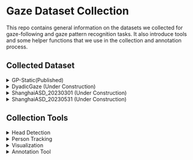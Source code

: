 # Gaze Dataset Collection

This repo contains general information on the datasets we collected for gaze-following and gaze pattern recognition tasks. It also introduce tools and some helper functions that we use in the collection and annotation process.

## Collected Dataset
<details>
<summary> GP-Static(Published)</summary>

### GP-Static(Published)
| # Vids | fps | multi-view | length per vid | # annotations | headbox | gaze point | gaze patterns | 
|:------:|:---:|:----------:|:--------------:|:-------------:|:-------:|:----------:|:-------------:|
|   370 |  25  |     ❌    |   3-15 seconds  | 169,364       |  ✅    |   ❌       |     ✅      |


**Source:** The dataset contains videos sampled from two existing dataset: [UCO-LAEO](https://github.com/AVAuco/ucolaeodb/) and [GazeCommunication](https://github.com/LifengFan/Human-Gaze-Communication)

**Location:** The dataset currently save under `data/GazeFollow_ours/GP_static` in the public Nas of VIPL.

**Additional Remarks:** The dataset is designed for the static gaze pattern classification task. Published with [Gaze Pattern Recognition in Dyadic Communication](https://dl.acm.org/doi/abs/10.1145/3588015.3588411).

</details>




<details>
<summary> DyadicGaze (Under Construction)</summary>

###  DyadicGaze (Under Construction) 
| # Vids | fps | multi-view | length per vid | # annotations | headbox | gaze point | gaze patterns | eyes|
|:------:|:---:|:----------:|:--------------:|:-------------:|:-------:|:----------:|:-------------:|:-------------:|
|   325  | 25 |    ❌    | 6-20 seconds |    191,384   |  ✅   |   ✅      |    ✅    | ✅  |



**Source:**  The dataset contains videos sampled from youtube, pexels and envatos.

**Location:** The dataset currently save under `data/GazeFollow_ours/DyadicGaze` in the public Nas of VIPL. Annotations can be downloaded from [google drive](https://drive.google.com/file/d/1exCjzPXUDy65qv6HpCVcJL1eDssam_T8/view?usp=sharing)

**Additional Remarks:**

The dataset is designed for the static and dynamic gaze pattern classification task. Detailed Information
|          | Train | Test  | 
|----------|-------|-------|
| #vids    | 263   | 62    |
| #frames  | 76099  | 19593 |
|#Share|28370 (18.64%)|8332 (21.26%)|
|#Mutual|23818 (15.65%)|7016 (17.90%)|
|#Single|22419 (14.73%)|5886 (15.02%)|
|#Miss|22423 (14.73%)|5884 (15.02%)|
|#Void|55168 (36.25%)|12068 (30.80%)|
</details>

<details>
<summary> ShanghaiASD_20230301 (Under Construction)</summary>
  
### ShanghaiASD_20230301 (Under Construction)

| # Vids | fps | multi-view | length per vid | # annotations | headbox | gaze point | gaze patterns | 
|:------:|:---:|:----------:|:--------------:|:-------------:|:-------:|:----------:|:-------------:|
|  17(out of 40)  |  30  |     ✅    |  6-20 minutes   |    633,900    |  ✅    |   ✅       |      ❌    |

**Location:** The dataset currently save at `10.29.0.195:/affect/D/Data/data/ShanghaiASD/20230301`

**Additional Remarks:** Currently there are multi-view annotations on 7 instances, under each instance, 2-4 views from different cameras are available.

</details>

<details>
<summary> ShanghaiASD_20230531 (Under Construction)</summary>
### ShanghaiASD_20230531 (Under Construction)
</details>


## Collection Tools

<details>
<summary> Head Detection </summary>

In repo [YOLOv8_head_detector](https://github.com/Abcfsa/YOLOv8_head_detector), is a tool for detecting heads in frames.
In repo [Tool_head_detector](https://github.com/fei-chang/Tool_head_detector/tree/main), is an old version of head detector based on yolov3 used for detecting heads in frames.

</details>


<details>
<summary> Person Tracking </summary>
  
In file: `PersonTracker.py`, used for tracking the target person from unlabeled heads across frames.

Usage:
```python
person_tracker = PersonTracker()
raw_head_detections = 'path_to_raw_annotations/raw_detections.txt'
person_tracker.load_from_files(raw_head_detections, frame_dir)
target_person = 'kid'
person_tracker.track_person(target_person)
df = person_tracker.get_person_df(target_person)

person_tracker.release()
```

Track multiple people
```python
person_tracker = PersonTracker()
raw_head_detections = 'path_to_raw_annotations/raw_detections.txt'
person_tracker.load_from_files(raw_head_detections, frame_dir)
target_IDs = ['p1', 'p2', 'p3']
for personID in target_IDs:
  person_tracker.track_person(personID)
df = person_tracker.get_full_df()

person_tracker.release()
```

 **Note on input file format: raw_detections.txt** 
 - :x: No column header, entries are organized as `['frameID', 'label', 'xmin', 'ymin', 'xmax', 'ymax']`
 - :x: No index column
 - Entries of 'xmin', 'ymin', 'xmax', 'ymax' are all in 0-1 scale
</details>

<details>
<summary> Visualization </summary>

In script `Visualizer.py`, defines a simple tool to visualize head bounding boxes, gaze points, gaze patterns, looking-at-camera predictions and emotions.

Usage:

```python
visualizer = Visualizer()

# 1. Load in frames to visualize (either by list or by an entire folder
visualizer.load_frames_from_dir(path_to_frame_directory, compression=0.6)

# 2. Usage A: Draw bounding boxes:
bbox_annotations = {}
# The bbox_annotations should be a dictionary with the below format:
bbox_annotations['img_path_1'] =  [bbox_xmin, bbox_ymin, bbox_xmax, bbox_xmax]  # bbox_xmin - bbox_ymax all in normalized 0 - 1
visualizer.draw_bboxes(bbox_annotations, color_by='some_object_name', write_id=True) # This function will draw the bounding boxes with color 'color_by' attribute, as given by 'box_annotations'

# 2. Usage B: Draw gaze 
gaze_annotations = {}
# The gaze_annotations should be a dictionary with the below format:
gaze_annotations['img_path_1'] = [bbox_xmin, bbox_ymin, bbox_xmax, bbox_xmax, gaze_x, gaze_y, 'mutual(share/single/miss/void/none)'] # bbox_xmin - gaze_y all in normalized 0 - 1
visualizer.draw_gaze_general(gaze_annotations, color_by='student', write_pattern=False) # This function will draw the head bounding boxes, gaze line, point and pattern as given by 'gaze_annotations'

visualizer.generate_output_vid('visualize_sample_vids.mp4', fps=30)

visualizer.empty_frames()
```

</details>



<details>
<summary> Annotation Tool </summary>
  
VIPL组内CVAT平台：At [CVAT Online](http://43.138.12.230:8080/), used for create annotations on videos. Some helper functions can be found at `cvat_utils.py`

Usage:
1. Conver exported cvat annotation file to dictionary. (Exported format: CVAT for video 1.1)
```python
from cvat_utils import cvat2dict

info_dict = cvat2dict('path/to/cvat_annotations.xml')

```
**Note**
- 快速使用指南请参照：[VIPL组内CVAT快速使用指南.pdf](https://github.com/fei-chang/Gaze_Dataset_Collection/blob/main/VIPL%E7%BB%84%E5%86%85cvat%E5%BF%AB%E9%80%9F%E4%BD%BF%E7%94%A8%E6%8C%87%E5%8D%97.pdf)
- 在使用网页（尤其是上传视频数据）时，建议关闭VPN，会卡顿。
- Advanced Configuration中，建议不要选取 Use zip/video chunks 选项，该选项容易造成在视频在个别帧数间卡顿现象。
- Advanced Configuration中，Segment Size控制每个Job的帧数，Chunk size则控制系统在分包时，每一个分开的压缩包中图像的数量。对于过长的视频，建议选取Segment Size进行控制每个Job的时长，同时每个Segment的时长应设为Chunck size的整数倍。
- 在进行标注时，遇到卡顿现象可以通过'F'键前进一帧，强制加载下一帧跳过卡顿。
- 在进行标注时，不建议大范围拖动进度条，会卡顿。
- 更多使用指南以及操作可见CVAT[官方指南](https://opencv.github.io/cvat/docs/getting_started/) 与[Repo](https://github.com/opencv/cvat).
  
</details>
